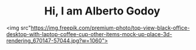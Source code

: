 <div align="center"> <h1>Hi, I am Alberto Godoy</h1> </div>

<img src"https://img.freepik.com/premium-photo/top-view-black-office-desktop-with-laptop-coffee-cup-other-items-mock-up-place-3d-rendering_670147-57044.jpg?w=1060">


